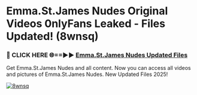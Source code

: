 # Emma.St.James Nudes Original Videos 0nlyFans Leaked - Files Updated! (8wnsq)

<h3>🔴 CLICK HERE 🌐==►► <a href="https://tinyurl.com/y5r63du9" rel="nofollow">Emma.St.James Nudes Updated Files</a></h3>

Get Emma.St.James Nudes and all content. Now you can access all videos and pictures of Emma.St.James Nudes. New Updated Files 2025!

[![8wnsq](https://i.imgur.com/UVo9nyh.gif)](https://tinyurl.com/y5r63du9)